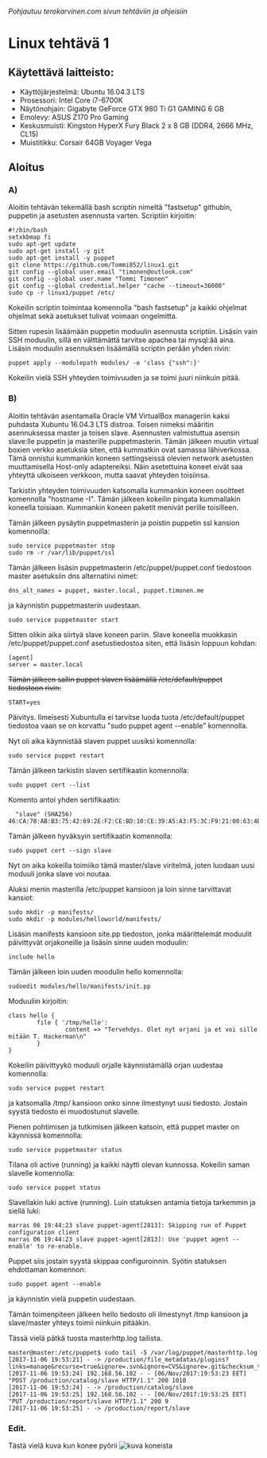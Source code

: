 ###### Pohjautuu terokarvinen.com sivun tehtäviin ja ohjeisiin
# Linux tehtävä 1

## Käytettävä laitteisto:
- Käyttöjärjestelmä: Ubuntu 16.04.3 LTS
- Prosessori: Intel Core i7-6700K
- Näytönohjain: Gigabyte GeForce GTX 980 Ti G1 GAMING 6 GB
- Emolevy: ASUS Z170 Pro Gaming
- Keskusmuisti: Kingston HyperX Fury Black 2 x 8 GB (DDR4, 2666 MHz, CL15)
- Muistitikku: Corsair 64GB Voyager Vega

## Aloitus
### A)
Aloitin tehtävän tekemällä bash scriptin nimeltä "fastsetup" githubin, puppetin ja asetusten asennusta varten. Scriptiin kirjoitin:
```
#!/bin/bash
setxkbmap fi
sudo apt-get update
sudo apt-get install -y git
sudo apt-get install -y puppet
git clone https://github.com/Tommi852/linux1.git
git config --global user.email "timonen@outlook.com"
git config --global user.name "Tommi Timonen"
git config --global credential.helper "cache --timeout=36000"
sudo cp -r linux1/puppet /etc/
```
Kokeilin scriptin toimintaa komennolla "bash fastsetup" ja kaikki ohjelmat ohjelmat sekä asetukset tulivat voimaan ongelmitta.

Sitten rupesin lisäämään puppetin moduulin asennusta scriptiin.
Lisäsin vain SSH moduulin, sillä en välttämättä tarvitse apachea tai mysql:ää aina.
Lisäsin moduulin asennuksen lisäämällä scriptin perään yhden rivin:
```
puppet apply --modulepath modules/ -e 'class {"ssh":}'
```
Kokeilin vielä SSH yhteyden toimivuuden ja se toimi juuri niinkuin pitää.

### B)

Aloitin tehtävän asentamalla Oracle VM VirtualBox manageriin kaksi puhdasta Xubuntu 16.04.3 LTS distroa. Toisen nimeksi määritin asennuksessa master ja toisen slave.
Asennusten valmistuttua asensin slave:lle puppetin ja masterille puppetmasterin.
Tämän jälkeen muutin virtual boxien verkko asetuksia siten, että kummatkin ovat samassa lähiverkossa. Tämä onnistui kummankin koneen settingseissä olevien network asetusten muuttamisella Host-only adaptereiksi. Näin asetettuina koneet eivät saa yhteyttä ulkoiseen verkkoon, mutta saavat yhteyden toisiinsa.

Tarkistin yhteyden toimivuuden katsomalla kummankin koneen osoitteet komennolla "hostname -I". Tämän jälkeen kokeilin pingata kummallakin koneella toisiaan. Kummankin koneen paketit menivät perille toisilleen.

Tämän jälkeen pysäytin puppetmasterin ja poistin puppetin ssl kansion komennoilla:
```
sudo service puppetmaster stop
sudo rm -r /var/lib/puppet/ssl
```
Tämän jälkeen lisäsin puppetmasterin /etc/puppet/puppet.conf tiedostoon master asetuksiin dns alternatiivi nimet:
```
dns_alt_names = puppet, master.local, puppet.timonen.me
```
ja käynnistin puppetmasterin uudestaan.
```
sudo service puppetmaster start
```
Sitten olikin aika siirtyä slave koneen pariin.
Slave koneella muokkasin /etc/puppet/puppet.conf asetustiedostoa siten, että lisäsin loppuun kohdan:
```
[agent]
server = master.local
```
~~Tämän jälkeen sallin puppet slaven lisäämällä /etc/default/puppet tiedostoon rivin:~~
```
START=yes
```
Päivitys. Ilmeisesti Xubuntulla ei tarvitse luoda tuota /etc/default/puppet tiedostoa vaan se on korvattu "sudo puppet agent --enable" komennolla.


Nyt oli aika käynnistää slaven puppet uusiksi komennolla:
```
sudo service puppet restart
```
Tämän jälkeen tarkistin slaven sertifikaatin komennolla:
```
sudo puppet cert --list
```
Komento antoi yhden sertifikaatin:
```
  "slave" (SHA256) 46:CA:78:AB:B3:75:42:69:2E:F2:CE:BD:10:CE:39:A5:A3:F5:3C:F9:21:00:63:4B:F2:A9:DF:43:0A:F9:31:94
```
Tämän jälkeen hyväksyin sertifikaatin komennolla:
```
sudo puppet cert --sign slave
```
Nyt on aika kokeilla toimiiko tämä master/slave viritelmä, joten luodaan uusi moduuli jonka slave voi noutaa.

Aluksi menin masterilla /etc/puppet kansioon
ja loin sinne tarvittavat kansiot:
```
sudo mkdir -p manifests/
sudo mkdir -p modules/helloworld/manifests/
```
Lisäsin manifests kansioon site.pp tiedoston, jonka määrittelemät moduulit päivittyvät orjakoneille ja lisäsin sinne uuden moduulin:
```
include hello
```
Tämän jälkeen loin uuden moodulin hello komennolla:
```
sudoedit modules/hello/manifests/init.pp
```
Moduuliin kirjoitin:
```
class hello {
        file { '/tmp/hello':
                content => "Tervehdys. Olet nyt orjani ja et voi sille mitään T. Hackerman\n"
        }
}
```
Kokeilin päivittyykö moduuli orjalle käynnistämällä orjan uudestaa komennolla:
```
sudo service puppet restart
```
ja katsomalla /tmp/ kansioon onko sinne ilmestynyt uusi tiedosto.
Jostain syystä tiedosto ei muodostunut slavelle.

Pienen pohtimisen ja tutkimisen jälkeen katsoin, että puppet master on käynnissä komennolla:
```
sudo service puppetmaster status
```
Tilana oli active (running) ja kaikki näytti olevan kunnossa.
Kokeilin saman slavelle komennolla:
```
sudo service puppet status
```
Slavellakin luki active (running). Luin statuksen antamia tietoja tarkemmin ja siellä luki:
```
marras 06 19:44:23 slave puppet-agent[2813]: Skipping run of Puppet configuration client
marras 06 19:44:23 slave puppet-agent[2813]: Use 'puppet agent --enable' to re-enable.
```
Puppet siis jostain syystä skippaa configuroinnin.  Syötin statuksen ehdottaman komennon:
```
sudo puppet agent --enable
```
ja käynnistin vielä puppetin uudestaan.

Tämän toimenpiteen jälkeen hello tiedosto oli ilmestynyt /tmp kansioon ja slave/master yhteys toimii niinkuin pitääkin.

Tässä vielä pätkä tuosta masterhttp.log tailista.
```
master@master:/etc/puppet$ sudo tail -5 /var/log/puppet/masterhttp.log
[2017-11-06 19:53:21] - -> /production/file_metadatas/plugins?links=manage&recurse=true&ignore=.svn&ignore=CVS&ignore=.git&checksum_type=md5
[2017-11-06 19:53:24] 192.168.56.102 - - [06/Nov/2017:19:53:23 EET] "POST /production/catalog/slave HTTP/1.1" 200 1010
[2017-11-06 19:53:24] - -> /production/catalog/slave
[2017-11-06 19:53:25] 192.168.56.102 - - [06/Nov/2017:19:53:25 EET] "PUT /production/report/slave HTTP/1.1" 200 9
[2017-11-06 19:53:25] - -> /production/report/slave
```

### Edit.
Tästä vielä kuva kun konee pyörii
![kuva koneista](https://i.imgur.com/z5NjnyF.png)
